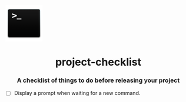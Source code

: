 <img align="center" width="100" height="100" src="logo.png">

<h1 align="center">project-checklist</h1>
<h3 align="center">A checklist of things to do before releasing your project</h3>

- [ ] Display a prompt when waiting for a new command.
